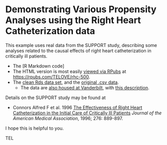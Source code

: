 # Demonstrating Various Propensity Analyses using the Right Heart Catheterization data

This example uses real data from the SUPPORT study, describing some analyses related to the causal effects of right heart catheterization in critically ill patients.

- The [R Markdown code]
- The HTML version is most easily [viewed via RPubs](https://rpubs.com/TELOVE/rhc-500-2020) at https://rpubs.com/TELOVE/rhc-500.
- The [clean Rds data set](), and the [original .csv data](). 
    - The data are [also housed at Vanderbilt](https://biostat.app.vumc.org/wiki/pub/Main/DataSets/rhc.csv), with [this description](https://biostat.app.vumc.org/wiki/pub/Main/DataSets/rhc.html).

Details on the SUPPORT study may be found at

- Connors Alfred F et al. 1996 [The Effectiveness of Right Heart Catheterization in the Initial Care of Critically Ill Patients](https://github.com/THOMASELOVE/500-2021/blob/master/sources/articles/Connors%20et%20al%201996%20JAMA%20The%20Right%20Heart%20Catheterization%20Study.pdf) *Journal of the American Medical Association*, 1996; 276: 889-897.

I hope this is helpful to you.

TEL
